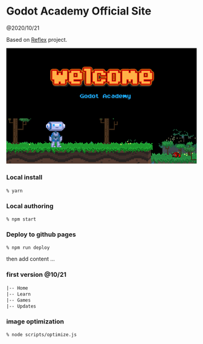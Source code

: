 # Godot Academy Official Site

@2020/10/21

Based on [Reflex](https://reflexjs.org/) project.

![poster](content/images/ga_welcome.png)


### Local install

```
% yarn
```

### Local authoring

```
% npm start
```

### Deploy to github pages

```
% npm run deploy
```

then add content ...

### first version @10/21

```
|-- Home
|-- Learn
|-- Games
|-- Updates
```

### image optimization

```
% node scripts/optimize.js
```